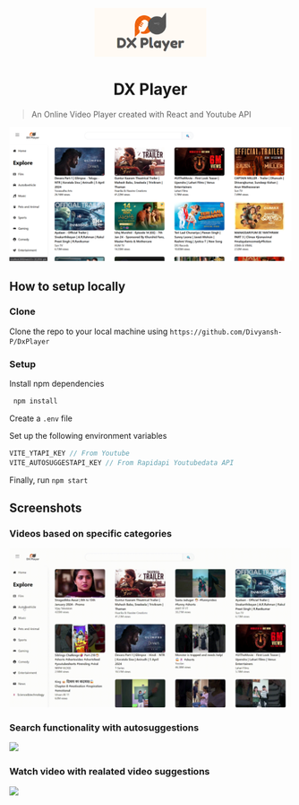 <h1 align="center">
  <br>
  <a href="https://devfrom.netlify.app"><img src="./ss/p2.png" alt="DEV.to Clone" width="200"></a>
  <br>
  <br>
  <b>DX Player</b>
  <br>
</h1>

> An Online Video Player created with React and Youtube API

![](ss/p1.png)

## How to setup locally

### Clone

Clone the repo to your local machine using `https://github.com/Divyansh-P/DxPlayer`

### Setup

Install npm dependencies

```js
 npm install
```

Create a `.env` file

Set up the following environment variables

```js
VITE_YTAPI_KEY // From Youtube 
VITE_AUTOSUGGESTAPI_KEY // From Rapidapi Youtubedata API
```
Finally, run <code>npm start</code>

## Screenshots

### Videos based on specific categories

![](ss/g1.gif)

### Search functionality with autosuggestions

![](ss/g2.gif)

### Watch video with realated video suggestions

![](ss/g3.gif)